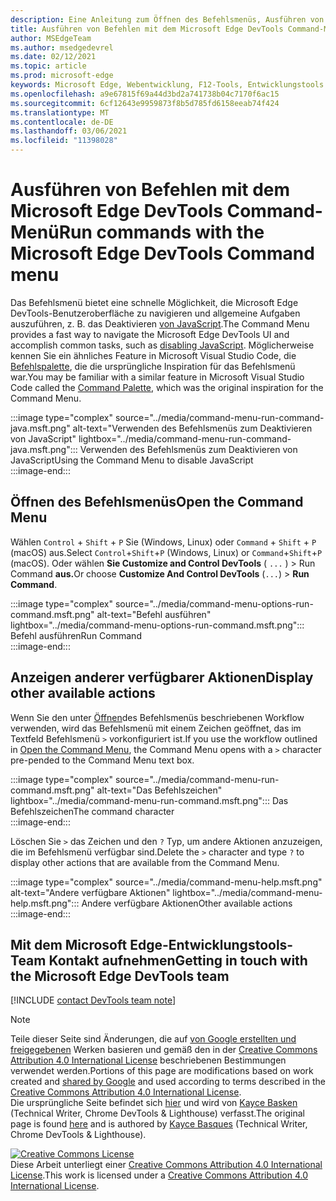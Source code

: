 ```yaml
---
description: Eine Anleitung zum Öffnen des Befehlsmenüs, Ausführen von Befehlen, Überprüfen anderer Aktionen und vieles mehr.
title: Ausführen von Befehlen mit dem Microsoft Edge DevTools Command-Menü
author: MSEdgeTeam
ms.author: msedgedevrel
ms.date: 02/12/2021
ms.topic: article
ms.prod: microsoft-edge
keywords: Microsoft Edge, Webentwicklung, F12-Tools, Entwicklungstools
ms.openlocfilehash: a9e67815f69a44d3bd2a741738b04c7170f6ac15
ms.sourcegitcommit: 6cf12643e9959873f8b5d785fd6158eeab74f424
ms.translationtype: MT
ms.contentlocale: de-DE
ms.lasthandoff: 03/06/2021
ms.locfileid: "11398028"
---
```

<!-- Copyright Kayce Basques 

   Licensed under the Apache License, Version 2.0 (the "License");
   you may not use this file except in compliance with the License.
   You may obtain a copy of the License at

       https://www.apache.org/licenses/LICENSE-2.0

   Unless required by applicable law or agreed to in writing, software
   distributed under the License is distributed on an "AS IS" BASIS,
   WITHOUT WARRANTIES OR CONDITIONS OF ANY KIND, either express or implied.
   See the License for the specific language governing permissions and
   limitations under the License.  -->  

# <a name="run-commands-with-the-microsoft-edge-devtools-command-menu"></a><span data-ttu-id="13275-104">Ausführen von Befehlen mit dem Microsoft Edge DevTools Command-Menü</span><span class="sxs-lookup"><span data-stu-id="13275-104">Run commands with the Microsoft Edge DevTools Command menu</span></span>  

<span data-ttu-id="13275-105">Das Befehlsmenü bietet eine schnelle Möglichkeit, die Microsoft Edge DevTools-Benutzeroberfläche zu navigieren und allgemeine Aufgaben auszuführen, z. B. das Deaktivieren [von JavaScript][JavascriptDisable].</span><span class="sxs-lookup"><span data-stu-id="13275-105">The Command Menu provides a fast way to navigate the Microsoft Edge DevTools UI and accomplish common tasks, such as [disabling JavaScript][JavascriptDisable].</span></span>  <span data-ttu-id="13275-106">Möglicherweise kennen Sie ein ähnliches Feature in Microsoft Visual Studio Code, die [Befehlspalette][VisualStudioCodeUICommandPalette], die die ursprüngliche Inspiration für das Befehlsmenü war.</span><span class="sxs-lookup"><span data-stu-id="13275-106">You may be familiar with a similar feature in Microsoft Visual Studio Code called the [Command Palette][VisualStudioCodeUICommandPalette], which was the original inspiration for the Command Menu.</span></span>  

:::image type="complex" source="../media/command-menu-run-command-java.msft.png" alt-text="Verwenden des Befehlsmenüs zum Deaktivieren von JavaScript" lightbox="../media/command-menu-run-command-java.msft.png":::
   <span data-ttu-id="13275-108">Verwenden des Befehlsmenüs zum Deaktivieren von JavaScript</span><span class="sxs-lookup"><span data-stu-id="13275-108">Using the Command Menu to disable JavaScript</span></span>  
:::image-end:::  

## <a name="open-the-command-menu"></a><span data-ttu-id="13275-109">Öffnen des Befehlsmenüs</span><span class="sxs-lookup"><span data-stu-id="13275-109">Open the Command Menu</span></span>  

<span data-ttu-id="13275-110">Wählen `Control` + `Shift` + `P` Sie \(Windows, Linux\) oder `Command` + `Shift` + `P` \(macOS\) aus.</span><span class="sxs-lookup"><span data-stu-id="13275-110">Select `Control`+`Shift`+`P` \(Windows, Linux\) or `Command`+`Shift`+`P` \(macOS\).</span></span> <span data-ttu-id="13275-111">Oder wählen **Sie Customize and Control DevTools** \( `...` \) > Run Command **aus.**</span><span class="sxs-lookup"><span data-stu-id="13275-111">Or choose **Customize And Control DevTools** \(`...`\) > **Run Command**.</span></span>  

:::image type="complex" source="../media/command-menu-options-run-command.msft.png" alt-text="Befehl ausführen" lightbox="../media/command-menu-options-run-command.msft.png":::
   <span data-ttu-id="13275-113">Befehl ausführen</span><span class="sxs-lookup"><span data-stu-id="13275-113">Run Command</span></span>  
:::image-end:::  

## <a name="display-other-available-actions"></a><span data-ttu-id="13275-114">Anzeigen anderer verfügbarer Aktionen</span><span class="sxs-lookup"><span data-stu-id="13275-114">Display other available actions</span></span>  

<span data-ttu-id="13275-115">Wenn Sie den unter [Öffnen](#open-the-command-menu)des Befehlsmenüs beschriebenen Workflow verwenden, wird das Befehlsmenü mit einem Zeichen geöffnet, das im Textfeld Befehlsmenü `>` vorkonfiguriert ist.</span><span class="sxs-lookup"><span data-stu-id="13275-115">If you use the workflow outlined in [Open the Command Menu](#open-the-command-menu), the Command Menu opens with a `>` character pre-pended to the Command Menu text box.</span></span>  

:::image type="complex" source="../media/command-menu-run-command.msft.png" alt-text="Das Befehlszeichen" lightbox="../media/command-menu-run-command.msft.png":::
   <span data-ttu-id="13275-117">Das Befehlszeichen</span><span class="sxs-lookup"><span data-stu-id="13275-117">The command character</span></span>  
:::image-end:::  

<span data-ttu-id="13275-118">Löschen Sie `>` das Zeichen und den `?` Typ, um andere Aktionen anzuzeigen, die im Befehlsmenü verfügbar sind.</span><span class="sxs-lookup"><span data-stu-id="13275-118">Delete the `>` character and type `?` to display other actions that are available from the Command Menu.</span></span>  

:::image type="complex" source="../media/command-menu-help.msft.png" alt-text="Andere verfügbare Aktionen" lightbox="../media/command-menu-help.msft.png":::
   <span data-ttu-id="13275-120">Andere verfügbare Aktionen</span><span class="sxs-lookup"><span data-stu-id="13275-120">Other available actions</span></span>  
:::image-end:::  

## <a name="getting-in-touch-with-the-microsoft-edge-devtools-team"></a><span data-ttu-id="13275-121">Mit dem Microsoft Edge-Entwicklungstools-Team Kontakt aufnehmen</span><span class="sxs-lookup"><span data-stu-id="13275-121">Getting in touch with the Microsoft Edge DevTools team</span></span>  

[!INCLUDE [contact DevTools team note](../includes/contact-devtools-team-note.md)]  

<!-- links -->  

[JavascriptDisable]: ../javascript/disable.md "Deaktivieren von JavaScript mit Microsoft Edge DevTools | Microsoft Docs"  

[VisualStudioCodeUICommandPalette]: https://code.visualstudio.com/docs/getstarted/userinterface#_command-palette "Befehlspalette – Visual Studio Codebenutzeroberfläche"  

> [!NOTE]
> <span data-ttu-id="13275-124">Teile dieser Seite sind Änderungen, die auf [von Google erstellten und freigegebenen][GoogleSitePolicies] Werken basieren und gemäß den in der [Creative Commons Attribution 4.0 International License][CCA4IL] beschriebenen Bestimmungen verwendet werden.</span><span class="sxs-lookup"><span data-stu-id="13275-124">Portions of this page are modifications based on work created and [shared by Google][GoogleSitePolicies] and used according to terms described in the [Creative Commons Attribution 4.0 International License][CCA4IL].</span></span>  
> <span data-ttu-id="13275-125">Die ursprüngliche Seite befindet sich [hier](https://developers.google.com/web/tools/chrome-devtools/command-menu/index) und wird von [Kayce Basken][KayceBasques] \(Technical Writer, Chrome DevTools \& Lighthouse\) verfasst.</span><span class="sxs-lookup"><span data-stu-id="13275-125">The original page is found [here](https://developers.google.com/web/tools/chrome-devtools/command-menu/index) and is authored by [Kayce Basques][KayceBasques] \(Technical Writer, Chrome DevTools \& Lighthouse\).</span></span>  

[![Creative Commons License][CCby4Image]][CCA4IL]  
<span data-ttu-id="13275-127">Diese Arbeit unterliegt einer [Creative Commons Attribution 4.0 International License][CCA4IL].</span><span class="sxs-lookup"><span data-stu-id="13275-127">This work is licensed under a [Creative Commons Attribution 4.0 International License][CCA4IL].</span></span>  

[CCA4IL]: https://creativecommons.org/licenses/by/4.0  
[CCby4Image]: https://i.creativecommons.org/l/by/4.0/88x31.png  
[GoogleSitePolicies]: https://developers.google.com/terms/site-policies  
[KayceBasques]: https://developers.google.com/web/resources/contributors/kaycebasques  
